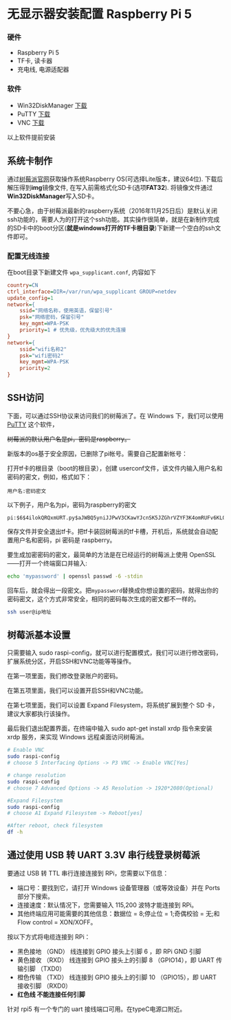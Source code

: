 # 无显示器安装配置 Raspberry Pi 5

### 硬件

- Raspberry Pi 5
- TF卡, 读卡器
- 充电线, 电源适配器

### 软件

- Win32DiskManager [下载](https://link.zhihu.com/?target=https%3A//sourceforge.net/projects/win32diskimager/)
-  PuTTY [下载](https://link.zhihu.com/?target=https%3A//www.putty.org/)
-  VNC [下载](https://link.zhihu.com/?target=https%3A//www.realvnc.com/en/connect/download/viewer/windows/)

 以上软件提前安装



## 系统卡制作

通过[树莓派官网](https://link.zhihu.com/?target=https%3A//www.raspberrypi.org/software/operating-systems/)获取操作系统Raspberry OS(可选择Lite版本，建议64位). 下载后解压得到**img**镜像文件, 在写入前需格式化SD卡(选项**FAT32**). 将镜像文件通过**Win32DiskManager**写入SD卡。

不要心急，由于树莓派最新的raspberry系统（2016年11月25日后）是默认关闭ssh功能的，需要人为的打开这个ssh功能。其实操作很简单，就是在新制作完成的SD卡中的boot分区(**就是windows打开的TF卡根目录**)下新建一个空白的ssh文件即可。

### 配置无线连接

在boot目录下新建文件 `wpa_supplicant.conf`, 内容如下

```ini
country=CN
ctrl_interface=DIR=/var/run/wpa_supplicant GROUP=netdev
update_config=1
network={
    ssid="网络名称，使用英语，保留引号"
    psk="网络密码，保留引号"
    key_mgmt=WPA-PSK
    priority=1 # 优先级，优先级大的优先连接
}
network={
    ssid="wifi名称2"
    psk="wifi密码2"
    key_mgmt=WPA-PSK
    priority=2 
}
```

## SSH访问

下面，可以通过SSH协议来访问我们的树莓派了。在 Windows 下，我们可以使用 [PuTTY](https://link.zhihu.com/?target=https%3A//www.putty.org/) 这个软件，

~~树莓派的默认用户名是pi，密码是raspberry。~~

新版本的os基于安全原因，已删除了pi帐号。需要自己配置新帐号：

打开tf卡的根目录（boot的根目录），创建 userconf文件，该文件内输入用户名和密码的密文，例如，格式如下：

```
用户名:密码密文
```

以下例子，用户名为pi，密码为raspberry的密文

```
pi:$6$4ilokQRQxmURT.py$aJWBQ5yniJJPwV3CKawYJcnSK5JZGhrVZYF3K4omRUFv6KL0MysEH7F4NZRMNMcYF.U3xsQvWrx7ZL2GKxuv.1
```

保存文件并安全退出tf卡。把tf卡装回树莓派的tf卡槽，开机后，系统就会自动配置用户名和密码，pi 密码是 raspberry。

要生成加密密码的密文，最简单的方法是在已经运行的树莓派上使用 OpenSSL——打开一个终端窗口并输入:

```bash
echo 'mypassword' | openssl passwd -6 -stdin
```

回车后，就会得出一段密文。把`mypassword`替换成你想设置的密码，就得出你的密码密文，这个方式非常安全，相同的密码每次生成的密文都不一样的。

```bash
ssh user@ip地址
```



## 树莓派基本设置

只需要输入 sudo raspi-config，就可以进行配置模式，我们可以进行修改密码，扩展系统分区，开启SSH和VNC功能等等操作。

在第一项<Change User Password>里面，我们修改登录账户的密码。

在第五项<Interfacing Options>里面，我们可以设置开启SSH和VNC功能。

在第七项<Advanced Options>里面，我们可以设置 Expand Filesystem，将系统扩展到整个 SD 卡，建议大家都执行该操作。

最后我们退出配置界面，在终端中输入 sudo apt-get install xrdp 指令来安装 xrdp 服务，来实现 Windows 远程桌面访问树莓派。

```bash
# Enable VNC
sudo raspi-config
# choose 5 Interfacing Options -> P3 VNC -> Enable VNC[Yes]

# change resolution
sudo raspi-config
# choose 7 Advanced Options -> A5 Resolution -> 1920*2080(Optional)

#Expand Filesystem
sudo raspi-config 
# choose A1 Expand Filesystem -> Reboot[yes]

#After reboot, check filesystem
df -h
```

## 通过使用 USB 转 UART 3.3V 串行线登录树莓派

要通过 USB 转 TTL 串行连接连接到 RPi，您需要以下信息：

- 端口号：要找到它，请打开 Windows 设备管理器（或等效设备）并在 Ports 部分下搜索。
- 连接速度：默认情况下，您需要输入 115,200 波特才能连接到 RPi。
- 其他终端应用可能需要的其他信息：数据位 = 8;停止位 = 1;奇偶校验 = 无;和 Flow control = XON/XOFF。



按以下方式将电缆连接到 RPi：

- 黑色接地 （GND） 线连接到 GPIO 接头上引脚 6 ，即 RPi GND 引脚
- 黄色接收 （RXD） 线连接到 GPIO 接头上的引脚 8 （GPIO14），即 UART 传输引脚 （TXD0）
- 橙色传输 （TXD） 线连接到 GPIO 接头上的引脚 10 （GPIO15），即 UART 接收引脚 （RXD0）
- **红色线 不能连接任何引脚**



针对 rpi5 有一个专门的 uart 接线端口可用。在typeC电源口附近。
